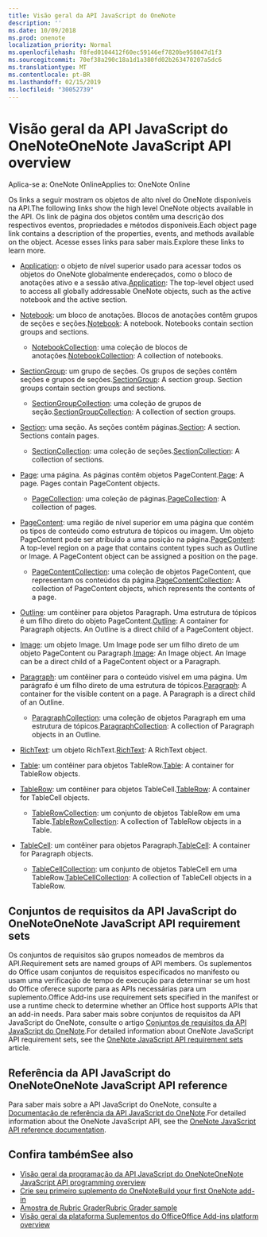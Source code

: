 ```yaml
---
title: Visão geral da API JavaScript do OneNote
description: ''
ms.date: 10/09/2018
ms.prod: onenote
localization_priority: Normal
ms.openlocfilehash: f8fed0104412f60ec59146ef7820be958047d1f3
ms.sourcegitcommit: 70ef38a290c18a1d1a380fd02b263470207a5dc6
ms.translationtype: MT
ms.contentlocale: pt-BR
ms.lasthandoff: 02/15/2019
ms.locfileid: "30052739"
---
```

# <a name="onenote-javascript-api-overview"></a><span data-ttu-id="a78f9-102">Visão geral da API JavaScript do OneNote</span><span class="sxs-lookup"><span data-stu-id="a78f9-102">OneNote JavaScript API overview</span></span>

<span data-ttu-id="a78f9-103">Aplica-se a: OneNote Online</span><span class="sxs-lookup"><span data-stu-id="a78f9-103">Applies to: OneNote Online</span></span>

<span data-ttu-id="a78f9-104">Os links a seguir mostram os objetos de alto nível do OneNote disponíveis na API.</span><span class="sxs-lookup"><span data-stu-id="a78f9-104">The following links show the high level OneNote objects available in the API.</span></span> <span data-ttu-id="a78f9-105">Os link de página dos objetos contêm uma descrição dos respectivos eventos, propriedades e métodos disponíveis.</span><span class="sxs-lookup"><span data-stu-id="a78f9-105">Each object page link contains a description of the properties, events, and methods available on the object.</span></span> <span data-ttu-id="a78f9-106">Acesse esses links para saber mais.</span><span class="sxs-lookup"><span data-stu-id="a78f9-106">Explore these links to learn more.</span></span> 
    
- <span data-ttu-id="a78f9-107">[Application](/javascript/api/onenote/onenote.application): o objeto de nível superior usado para acessar todos os objetos do OneNote globalmente endereçados, como o bloco de anotações ativo e a sessão ativa.</span><span class="sxs-lookup"><span data-stu-id="a78f9-107">[Application](/javascript/api/onenote/onenote.application): The top-level object used to access all globally addressable OneNote objects, such as the active notebook and the active section.</span></span>

- <span data-ttu-id="a78f9-p102">[Notebook](/javascript/api/onenote/onenote.notebook): um bloco de anotações. Blocos de anotações contêm grupos de seções e seções.</span><span class="sxs-lookup"><span data-stu-id="a78f9-p102">[Notebook](/javascript/api/onenote/onenote.notebook): A notebook. Notebooks contain section groups and sections.</span></span>
    - <span data-ttu-id="a78f9-110">[NotebookCollection](/javascript/api/onenote/onenote.notebookcollection): uma coleção de blocos de anotações.</span><span class="sxs-lookup"><span data-stu-id="a78f9-110">[NotebookCollection](/javascript/api/onenote/onenote.notebookcollection): A collection of notebooks.</span></span>

- <span data-ttu-id="a78f9-p103">[SectionGroup](/javascript/api/onenote/onenote.sectiongroup): um grupo de seções. Os grupos de seções contêm seções e grupos de seções.</span><span class="sxs-lookup"><span data-stu-id="a78f9-p103">[SectionGroup](/javascript/api/onenote/onenote.sectiongroup): A section group. Section groups contain section groups and sections.</span></span>
    - <span data-ttu-id="a78f9-113">[SectionGroupCollection](/javascript/api/onenote/onenote.sectiongroupcollection): uma coleção de grupos de seção.</span><span class="sxs-lookup"><span data-stu-id="a78f9-113">[SectionGroupCollection](/javascript/api/onenote/onenote.sectiongroupcollection): A collection of section groups.</span></span>

- <span data-ttu-id="a78f9-p104">[Section](/javascript/api/onenote/onenote.section): uma seção. As seções contêm páginas.</span><span class="sxs-lookup"><span data-stu-id="a78f9-p104">[Section](/javascript/api/onenote/onenote.section): A section. Sections contain pages.</span></span>
    - <span data-ttu-id="a78f9-116">[SectionCollection](/javascript/api/onenote/onenote.sectioncollection): uma coleção de seções.</span><span class="sxs-lookup"><span data-stu-id="a78f9-116">[SectionCollection](/javascript/api/onenote/onenote.sectioncollection): A collection of sections.</span></span>

- <span data-ttu-id="a78f9-p105">[Page](/javascript/api/onenote/onenote.page): uma página. As páginas contêm objetos PageContent.</span><span class="sxs-lookup"><span data-stu-id="a78f9-p105">[Page](/javascript/api/onenote/onenote.page): A page. Pages contain PageContent objects.</span></span>
    - <span data-ttu-id="a78f9-119">[PageCollection](/javascript/api/onenote/onenote.pagecollection): uma coleção de páginas.</span><span class="sxs-lookup"><span data-stu-id="a78f9-119">[PageCollection](/javascript/api/onenote/onenote.pagecollection): A collection of pages.</span></span>

- <span data-ttu-id="a78f9-p106">[PageContent](/javascript/api/onenote/onenote.pagecontent): uma região de nível superior em uma página que contém os tipos de conteúdo como estrutura de tópicos ou imagem. Um objeto PageContent pode ser atribuído a uma posição na página.</span><span class="sxs-lookup"><span data-stu-id="a78f9-p106">[PageContent](/javascript/api/onenote/onenote.pagecontent): A top-level region on a page that contains content types such as Outline or Image. A PageContent object can be assigned a position on the page.</span></span>
    - <span data-ttu-id="a78f9-122">[PageContentCollection](/javascript/api/onenote/onenote.pagecontentcollection): uma coleção de objetos PageContent, que representam os conteúdos da página.</span><span class="sxs-lookup"><span data-stu-id="a78f9-122">[PageContentCollection](/javascript/api/onenote/onenote.pagecontentcollection): A collection of PageContent objects, which represents the contents of a page.</span></span>

- <span data-ttu-id="a78f9-p107">[Outline](/javascript/api/onenote/onenote.outline): um contêiner para objetos Paragraph. Uma estrutura de tópicos é um filho direto do objeto PageContent.</span><span class="sxs-lookup"><span data-stu-id="a78f9-p107">[Outline](/javascript/api/onenote/onenote.outline): A container for Paragraph objects. An Outline is a direct child of a PageContent object.</span></span>

- <span data-ttu-id="a78f9-p108">[Image](/javascript/api/onenote/onenote.image): um objeto Image. Um Image pode ser um filho direto de um objeto PageContent ou Paragraph.</span><span class="sxs-lookup"><span data-stu-id="a78f9-p108">[Image](/javascript/api/onenote/onenote.image): An Image object. An Image can be a direct child of a PageContent object or a Paragraph.</span></span>

- <span data-ttu-id="a78f9-p109">[Paragraph](/javascript/api/onenote/onenote.paragraph): um contêiner para o conteúdo visível em uma página. Um parágrafo é um filho direto de uma estrutura de tópicos.</span><span class="sxs-lookup"><span data-stu-id="a78f9-p109">[Paragraph](/javascript/api/onenote/onenote.paragraph): A container for the visible content on a page. A Paragraph is a direct child of an Outline.</span></span>
    - <span data-ttu-id="a78f9-129">[ParagraphCollection](/javascript/api/onenote/onenote.paragraphcollection): uma coleção de objetos Paragraph em uma estrutura de tópicos.</span><span class="sxs-lookup"><span data-stu-id="a78f9-129">[ParagraphCollection](/javascript/api/onenote/onenote.paragraphcollection): A collection of Paragraph objects in an Outline.</span></span>

- <span data-ttu-id="a78f9-130">[RichText](/javascript/api/onenote/onenote.richtext): um objeto RichText.</span><span class="sxs-lookup"><span data-stu-id="a78f9-130">[RichText](/javascript/api/onenote/onenote.richtext): A RichText object.</span></span>

- <span data-ttu-id="a78f9-131">[Table](/javascript/api/onenote/onenote.table): um contêiner para objetos TableRow.</span><span class="sxs-lookup"><span data-stu-id="a78f9-131">[Table](/javascript/api/onenote/onenote.table): A container for TableRow objects.</span></span>

- <span data-ttu-id="a78f9-132">[TableRow](/javascript/api/onenote/onenote.tablerow): um contêiner para objetos TableCell.</span><span class="sxs-lookup"><span data-stu-id="a78f9-132">[TableRow](/javascript/api/onenote/onenote.tablerow): A container for TableCell objects.</span></span>
    - <span data-ttu-id="a78f9-133">[TableRowCollection](/javascript/api/onenote/onenote.tablerowcollection): um conjunto de objetos TableRow em uma Table.</span><span class="sxs-lookup"><span data-stu-id="a78f9-133">[TableRowCollection](/javascript/api/onenote/onenote.tablerowcollection): A collection of TableRow objects in a Table.</span></span>
 
- <span data-ttu-id="a78f9-134">[TableCell](/javascript/api/onenote/onenote.tablecell): um contêiner para objetos Paragraph.</span><span class="sxs-lookup"><span data-stu-id="a78f9-134">[TableCell](/javascript/api/onenote/onenote.tablecell): A container for Paragraph objects.</span></span>
    - <span data-ttu-id="a78f9-135">[TableCellCollection](/javascript/api/onenote/onenote.tablecellcollection): um conjunto de objetos TableCell em uma TableRow.</span><span class="sxs-lookup"><span data-stu-id="a78f9-135">[TableCellCollection](/javascript/api/onenote/onenote.tablecellcollection): A collection of TableCell objects in a TableRow.</span></span>

## <a name="onenote-javascript-api-requirement-sets"></a><span data-ttu-id="a78f9-136">Conjuntos de requisitos da API JavaScript do OneNote</span><span class="sxs-lookup"><span data-stu-id="a78f9-136">OneNote JavaScript API requirement sets</span></span>

<span data-ttu-id="a78f9-137">Os conjuntos de requisitos são grupos nomeados de membros da API.</span><span class="sxs-lookup"><span data-stu-id="a78f9-137">Requirement sets are named groups of API members.</span></span> <span data-ttu-id="a78f9-138">Os suplementos do Office usam conjuntos de requisitos especificados no manifesto ou usam uma verificação de tempo de execução para determinar se um host do Office oferece suporte para as APIs necessárias para um suplemento.</span><span class="sxs-lookup"><span data-stu-id="a78f9-138">Office Add-ins use requirement sets specified in the manifest or use a runtime check to determine whether an Office host supports APIs that an add-in needs.</span></span> <span data-ttu-id="a78f9-139">Para saber mais sobre conjuntos de requisitos da API JavaScript do OneNote, consulte o artigo [Conjuntos de requisitos da API JavaScript do OneNote](../requirement-sets/onenote-api-requirement-sets.md).</span><span class="sxs-lookup"><span data-stu-id="a78f9-139">For detailed information about OneNote JavaScript API requirement sets, see the [OneNote JavaScript API requirement sets](../requirement-sets/onenote-api-requirement-sets.md) article.</span></span>

## <a name="onenote-javascript-api-reference"></a><span data-ttu-id="a78f9-140">Referência da API JavaScript do OneNote</span><span class="sxs-lookup"><span data-stu-id="a78f9-140">OneNote JavaScript API reference</span></span>

<span data-ttu-id="a78f9-141">Para saber mais sobre a API JavaScript do OneNote, consulte a [Documentação de referência da API JavaScript do OneNote](/javascript/api/onenote).</span><span class="sxs-lookup"><span data-stu-id="a78f9-141">For detailed information about the OneNote JavaScript API, see the [OneNote JavaScript API reference documentation](/javascript/api/onenote).</span></span>

## <a name="see-also"></a><span data-ttu-id="a78f9-142">Confira também</span><span class="sxs-lookup"><span data-stu-id="a78f9-142">See also</span></span>

- [<span data-ttu-id="a78f9-143">Visão geral da programação da API JavaScript do OneNote</span><span class="sxs-lookup"><span data-stu-id="a78f9-143">OneNote JavaScript API programming overview</span></span>](https://docs.microsoft.com/office/dev/add-ins/onenote/onenote-add-ins-programming-overview)
- [<span data-ttu-id="a78f9-144">Crie seu primeiro suplemento do OneNote</span><span class="sxs-lookup"><span data-stu-id="a78f9-144">Build your first OneNote add-in</span></span>](../../quickstarts/onenote-quickstart.md)
- [<span data-ttu-id="a78f9-145">Amostra de Rubric Grader</span><span class="sxs-lookup"><span data-stu-id="a78f9-145">Rubric Grader sample</span></span>](https://github.com/OfficeDev/OneNote-Add-in-Rubric-Grader)
- [<span data-ttu-id="a78f9-146">Visão geral da plataforma Suplementos do Office</span><span class="sxs-lookup"><span data-stu-id="a78f9-146">Office Add-ins platform overview</span></span>](https://docs.microsoft.com/office/dev/add-ins/overview/office-add-ins)
